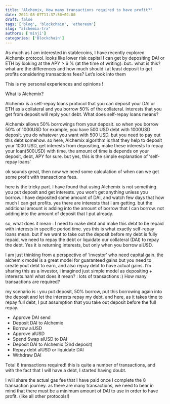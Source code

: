 ```yaml
---
title: "Alchemix, How many transactions required to have profit?"
date: 2021-08-07T11:37:50+02:00
draft: false
tags: ['blog', 'blockchain', 'ethereum']
slug: "alchemix-trx"
authors: ['minji']
categories: ['Blockchain']
---
```


As much as I am interested in stablecoins, I have recently explored Alchemix protocol. looks like lower risk capital I can get by depositing DAI or ETH by looking at the APY > 6 % (at the time of writing). but.. what is this? what are the differences and how much should i at least deposit to get profits considering transactions fees? Let’s look into them

This is my personal experiences and opinions !

What is Alchemix?

Alchemix is a self-repay loans protocol that you can deposit your DAI or ETH as a collateral and you borrow 50% of the collateral. interests that you get from deposit will reply your debt.
What does self-repay loans means?

Alchemix allows 50% borrowings from your deposit. so when you borrow 50% of 1000USD for example, you have 500 USD debt with 1000USD deposit. you do whatever you want with 500 USD. but you need to pay out this debt somehow. so here, Alchemix algorithm is that they help to deposit your 1000 USD, get interests from depositing, make these interests to repay your loan(500USD) with time. the amount of time is depends on your deposit, debt, APY for sure. but yes, this is the simple explanation of ‘self-repay loans’

ok sounds great, then now we need some calculation of when can we get some profit with transactions fees.

here is the tricky part. I have found that using Alchemix is not something you put deposit and get interests. you won’t get anything unless you borrow. I have deposited some amount of DAI, and watch few days that how much I can get profits. yes there are interests that I am getting. but the additional amount is adding into the amount of borrow that I can borrow. not adding into the amount of deposit that I put already.

so, what does it mean : I need to make debt and make this debt to be repaid with interests in specific period time. yes this is what exactly self-repay loans mean. but if we want to take out the deposit before my debt is fully repaid, we need to repay the debt or liquidate our collateral (DAI) to repay the debt.
Yes it is returning interests, but only when you borrow alUSD.

I am just thinking from a perspective of ‘investor’ who need capital gain. the alchemix model is a great model for guaranteed gains but you need to create yout debt to earn, and also repay debt to have actual gains. I’m sharing this as a investor, i imagined just simple model as depositing + interests.hah! what does it mean? : lots of transactions :)
How many transactions are required?

my scenario is : you put deposit, 50% borrow, put this borrowing again into the deposit and let the interests repay my debt. and here, as it takes time to repay full debt, I put assumption that you take out deposit before the full repay.

- Approve DAI send
- Deposit DAI to Alchemix
- Borrow alUSD
- Approve alUSD
- Spend Swap alUSD to DAI
- Deposit DAI to Alchemix (2nd deposit)
- Repay debt alUSD or liquidate DAI
- Withdraw DAI

Total 8 transactions required! this is quite a number of transactions, and with the fact that I will have a debt, I started having doubt.

I will share the actual gas fee that I have paid once I complete the 8 transaction journey. as there are many transactions, we need to bear in mind that there must be a minimum amount of DAI to use in order to have profit. (like all other protocols!)